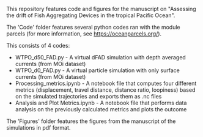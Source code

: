 This repository features code and figures for the manuscript on "Assessing the drift of Fish Aggregating Devices in the tropical Pacific Ocean".

The 'Code' folder features several python codes ran with the module parcels (for more information, see https://oceanparcels.org/).

This consists of 4 codes:
- WTPO_d50_FAD.py - A virtual dFAD simulation with depth averaged currents (from MOi dataset)
- WTPO_d0_FAD.py  - A virtual particle simulation with only surface currents (from MOi dataset)
- Processing_metrics.ipynb - A notebook file that computes four different metrics (displacement, travel distance, distance ratio, loopiness)
  based on the simulated trajectories and exports them as .nc files
- Analysis and Plot Metrics.ipynb - A notebook file that performs data analysis on the previously calculated metrics and plots the outcome

The 'Figures' folder features the figures from the manuscript of the simulations in pdf format.
